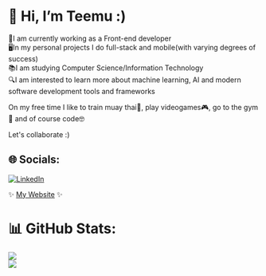 # 👋 Hi, I’m Teemu :)

🔭I am currently working as a Front-end developer  
🖥In my personal projects I do full-stack and mobile(with varying degrees of success)  
📚I am studying Computer Science/Information Technology  
🔍I am interested to learn more about machine learning, AI and modern software development tools and frameworks  

On my free time I like to train muay thai🥊, play videogames🎮, go to the gym💪 and of course code🤓  

Let's collaborate :)

## 🌐 Socials:
[![LinkedIn](https://img.shields.io/badge/LinkedIn-%230077B5.svg?logo=linkedin&logoColor=white)]([https://linkedin.com/in/anastasia-pirus](https://www.linkedin.com/in/temevh/)) 

✨ [My Website](https://www.teemuh.com) ✨

# 📊 GitHub Stats:
![](https://github-readme-stats.vercel.app/api?username=temevh&theme=darcula&hide_border=true&include_all_commits=false&count_private=false)<br/>
![](https://github-readme-streak-stats.herokuapp.com/?user=temevh&theme=darcula&hide_border=true)<br/>
<!-- ![](https://github-readme-stats.vercel.app/api/top-langs/?username=temevh&theme=darcula&hide_border=true&include_all_commits=false&count_private=false&layout=compact)-->


<!-- Proudly created with GPRM ( https://gprm.itsvg.in ) -->
